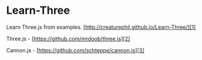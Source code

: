Learn-Three
===========

Learn Three.js from examples. [http://creaturephil.github.io/Learn-Three/][1]

Three.js - [https://github.com/mrdoob/three.js][2]

Cannon.js - [https://github.com/schteppe/cannon.js][3]

[1]: http://creaturephil.github.io/Learn-Three/
[2]: https://github.com/mrdoob/three.js
[3]: https://github.com/schteppe/cannon.js
